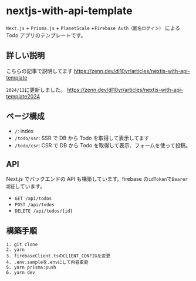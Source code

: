 # nextjs-with-api-template

`Next.js` + `Prisma.js` + `PlanetScale` +`Firebase Auth（匿名ログイン）` による Todo アプリのテンプレートです。

## 詳しい説明

こちらの記事で説明してます
https://zenn.dev/dl10yr/articles/nextjs-with-api-template

`2024/12`に更新しました。
https://zenn.dev/dl10yr/articles/nextjs-with-api-template2024

## ページ構成

- `/`: index
- `/todo/ssr`: SSR で DB から Todo を取得して表示してます
- `/todo/csr`: CSR で DB から Todo を取得して表示、フォームを使って投稿。

## API

Next.js でバックエンドの API も構築しています。firebase の`idToken`で`Bearer認証`しています。

- `GET /api/todos`
- `POST /api/todos`
- `DELETE /api/todos/{id}`

## 構築手順

```
1. git clone
2. yarn
3. firebaseClient.tsのCLIENT_CONFIGを変更
4. .env.sampleを.envにして内容変更
5. yarn prisma:push
6. yarn dev
```
